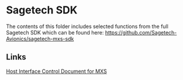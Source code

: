 # Sagetech SDK
The contents of this folder includes selected functions from the full Sagetech SDK which can be found here:
https://github.com/Sagetech-Avionics/sagetech-mxs-sdk

## Links
[Host Interface Control Document for MXS](https://github.com/Sagetech-Avionics/sagetech-mxs-sdk/blob/main/doc/pdf/ICD02373_MXS_Host_ICD.pdf)
